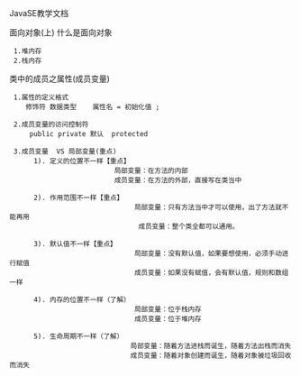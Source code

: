 
JavaSE教学文档

面向对象(上)
    什么是面向对象

     1.堆内存
     2.栈内存
     
类中的成员之属性(成员变量)

     1.属性的定义格式
     	修饰符	数据类型	属性名 = 初始化值 ;
     	
     2.成员变量的访问控制符
         public private 默认  protected
         
     3.成员变量  VS 局部变量(重点)
          1). 定义的位置不一样【重点】
                              局部变量：在方法的内部
                              成员变量：在方法的外部，直接写在类当中

          2). 作用范围不一样【重点】
                                   局部变量：只有方法当中才可以使用，出了方法就不能再用
                                    成员变量：整个类全都可以通用。

          3). 默认值不一样【重点】
                                   局部变量：没有默认值，如果要想使用，必须手动进行赋值
                                   成员变量：如果没有赋值，会有默认值，规则和数组一样

          4). 内存的位置不一样（了解）
                                   局部变量：位于栈内存
                                   成员变量：位于堆内存

          5). 生命周期不一样（了解）
                                  局部变量：随着方法进栈而诞生，随着方法出栈而消失
                                  成员变量：随着对象创建而诞生，随着对象被垃圾回收而消失




